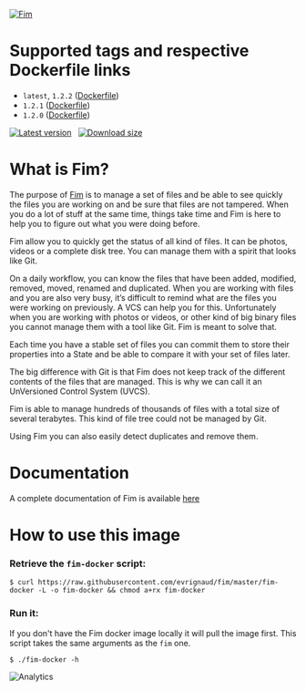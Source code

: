 [![Fim](https://evrignaud.github.io/fim/images/icons/fim-96.png)](https://github.com/evrignaud/fim)

# Supported tags and respective Dockerfile links

* `latest`, `1.2.2` ([Dockerfile](https://github.com/evrignaud/fim/blob/1.2.2/Dockerfile))
* `1.2.1` ([Dockerfile](https://github.com/evrignaud/fim/blob/1.2.1/Dockerfile))
* `1.2.0` ([Dockerfile](https://github.com/evrignaud/fim/blob/1.2.0/Dockerfile))

[![Latest version](https://images.microbadger.com/badges/version/evrignaud/fim.svg)](https://microbadger.com/images/evrignaud/fim) &nbsp; [![Download size](https://images.microbadger.com/badges/image/evrignaud/fim.svg)](https://microbadger.com/images/evrignaud/fim)

# What is Fim?

The purpose of [Fim](https://github.com/evrignaud/fim) is to manage a set of files and be able to see quickly the files you are working on and be sure that files are not tampered.
When you do a lot of stuff at the same time, things take time and Fim is here to help you to figure out what you were doing before.

Fim allow you to quickly get the status of all kind of files. It can be photos, videos or a complete disk tree. You can manage them with a spirit that looks like Git.

On a daily workflow, you can know the files that have been added, modified, removed, moved, renamed and duplicated. When you are working with files and you are also very busy, it’s difficult to remind what are the files you were working on previously. A VCS can help you for this. Unfortunately when you are working with photos or videos, or other kind of big binary files you cannot manage them with a tool like Git.
Fim is meant to solve that.

Each time you have a stable set of files you can commit them to store their properties into a State and be able to compare it with your set of files later.

The big difference with Git is that Fim does not keep track of the different contents of the files that are managed.
This is why we can call it an UnVersioned Control System (UVCS).

Fim is able to manage hundreds of thousands of files with a total size of several terabytes. This kind of file tree could not be managed by Git.

Using Fim you can also easily detect duplicates and remove them.

# Documentation

A complete documentation of Fim is available [here](https://evrignaud.github.io/fim)

# How to use this image

### Retrieve the `fim-docker` script:

    $ curl https://raw.githubusercontent.com/evrignaud/fim/master/fim-docker -L -o fim-docker && chmod a+rx fim-docker

### Run it:
If you don't have the Fim docker image locally it will pull the image first.
This script takes the same arguments as the `fim` one.

    $ ./fim-docker -h


![Analytics](https://ga-beacon.appspot.com/UA-78135040-1/evrignaud/fim?pixel)
